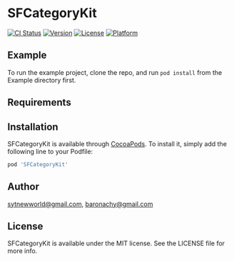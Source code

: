 # SFCategoryKit

[![CI Status](https://img.shields.io/travis/sytnewworld@gmail.com/SFCategoryKit.svg?style=flat)](https://travis-ci.org/sytnewworld@gmail.com/SFCategoryKit)
[![Version](https://img.shields.io/cocoapods/v/SFCategoryKit.svg?style=flat)](https://cocoapods.org/pods/SFCategoryKit)
[![License](https://img.shields.io/cocoapods/l/SFCategoryKit.svg?style=flat)](https://cocoapods.org/pods/SFCategoryKit)
[![Platform](https://img.shields.io/cocoapods/p/SFCategoryKit.svg?style=flat)](https://cocoapods.org/pods/SFCategoryKit)

## Example

To run the example project, clone the repo, and run `pod install` from the Example directory first.

## Requirements

## Installation

SFCategoryKit is available through [CocoaPods](https://cocoapods.org). To install
it, simply add the following line to your Podfile:

```ruby
pod 'SFCategoryKit'
```

## Author

sytnewworld@gmail.com, baronachy@gmail.com

## License

SFCategoryKit is available under the MIT license. See the LICENSE file for more info.
